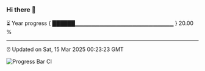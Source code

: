 ### Hi there 👋

⏳ Year progress { ██████▁▁▁▁▁▁▁▁▁▁▁▁▁▁▁▁▁▁▁▁▁▁▁▁ } 20.00 %

---

⏰ Updated on Sat, 15 Mar 2025 00:23:23 GMT

![Progress Bar CI](https://github.com/liununu/liununu/workflows/Progress%20Bar%20CI/badge.svg)

